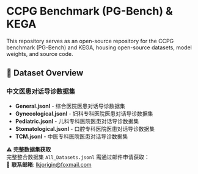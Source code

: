 # CCPG Benchmark (PG-Bench) & KEGA 

This repository serves as an open-source repository for the CCPG benchmark (PG-Bench) and KEGA, housing open-source datasets, model weights, and source code.

## 📂 Dataset Overview

### 中文医患对话导诊数据集
- **General.jsonl** - 综合医院医患对话导诊数据集
- **Gynecological.jsonl** - 妇科专科医院医患对话导诊数据集
- **Pediatric.jsonl** - 儿科专科医院医患对话导诊数据集  
- **Stomatological.jsonl** - 口腔专科医院医患对话导诊数据集
- **TCM.jsonl** - 中医专科医院医患对话导诊数据集

⚠️ **完整数据集获取**  
完整整合数据集 `All_Datasets.jsonl` 需通过邮件申请获取：  
📧 **联系邮箱**: [lkjorigin@foxmail.com](mailto:lkjorigin@foxmail.com)
